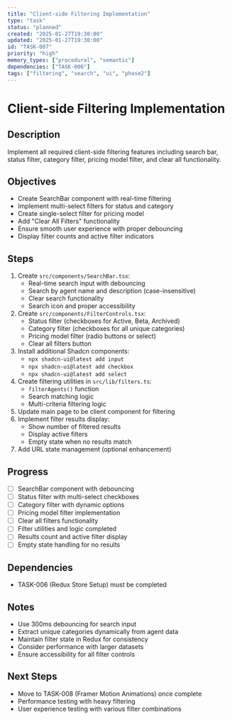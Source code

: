 ```yaml
---
title: "Client-side Filtering Implementation"
type: "task"
status: "planned"
created: "2025-01-27T19:30:00"
updated: "2025-01-27T19:30:00"
id: "TASK-007"
priority: "high"
memory_types: ["procedural", "semantic"]
dependencies: ["TASK-006"]
tags: ["filtering", "search", "ui", "phase2"]
---
```


# Client-side Filtering Implementation

## Description
Implement all required client-side filtering features including search bar, status filter, category filter, pricing model filter, and clear all functionality.

## Objectives
- Create SearchBar component with real-time filtering
- Implement multi-select filters for status and category
- Create single-select filter for pricing model
- Add "Clear All Filters" functionality
- Ensure smooth user experience with proper debouncing
- Display filter counts and active filter indicators

## Steps
1. Create `src/components/SearchBar.tsx`:
   - Real-time search input with debouncing
   - Search by agent name and description (case-insensitive)
   - Clear search functionality
   - Search icon and proper accessibility
2. Create `src/components/FilterControls.tsx`:
   - Status filter (checkboxes for Active, Beta, Archived)
   - Category filter (checkboxes for all unique categories)
   - Pricing model filter (radio buttons or select)
   - Clear all filters button
3. Install additional Shadcn components:
   - `npx shadcn-ui@latest add input`
   - `npx shadcn-ui@latest add checkbox`
   - `npx shadcn-ui@latest add select`
4. Create filtering utilities in `src/lib/filters.ts`:
   - `filterAgents()` function
   - Search matching logic
   - Multi-criteria filtering logic
5. Update main page to be client component for filtering
6. Implement filter results display:
   - Show number of filtered results
   - Display active filters
   - Empty state when no results match
7. Add URL state management (optional enhancement)

## Progress
- [ ] SearchBar component with debouncing
- [ ] Status filter with multi-select checkboxes
- [ ] Category filter with dynamic options
- [ ] Pricing model filter implementation
- [ ] Clear all filters functionality
- [ ] Filter utilities and logic completed
- [ ] Results count and active filter display
- [ ] Empty state handling for no results

## Dependencies
- TASK-006 (Redux Store Setup) must be completed

## Notes
- Use 300ms debouncing for search input
- Extract unique categories dynamically from agent data
- Maintain filter state in Redux for consistency
- Consider performance with larger datasets
- Ensure accessibility for all filter controls

## Next Steps
- Move to TASK-008 (Framer Motion Animations) once complete
- Performance testing with heavy filtering
- User experience testing with various filter combinations 
